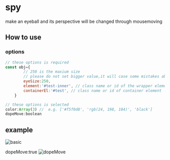 # spy
make an eyeball and its perspective will be changed through mousemoving
## How to use
### options
```javascript
// these options is required
const obj={
        // 250 is the maxium size
        // please do not set bigger value,it will case some mistakes about its style.
        eyeSize:250, 
        element:'#test-inner', // class name or id of the wrapper element
        containerEl:'#test', // class name or id of container element
    }
```

```javascript
// these options is selected
color:Array(3) //  e.g. ['#f5f0d8', 'rgb(24, 198, 184)', 'black']
dopeMove:boolean
```
## example
![basic](https://github.com/mytac/spy/blob/develop/static/img/basic.gif)

dopeMove:true
![dopeMove](https://github.com/mytac/spy/blob/develop/static/img/dopMove.gif?raw=true)